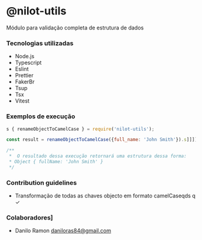 # @nilot-utils

Módulo para validação completa de estrutura de dados

### Tecnologias utilizadas

- Node.js
- Typescript
- Eslint
- Prettier
- FakerBr
- Tsup
- Tsx
- Vitest

### Exemplos de execução

```javascript
s { renameObjectToCamelCase } = require('nilot-utils');

const result = renameObjectToCamelCase({full_name: 'John Smith'}).s]]]]]

/**
 *  O resultado dessa execução retornará uma estrutura dessa forma:
 * Object { fullName: 'John Smith' }
 */
```

### Contribution guidelines

- Transformação de todas as chaves objecto em formato camelCaseqds q ✓

### Colaboradores]

- Danilo Ramon <daniloras84@gmail.com>
